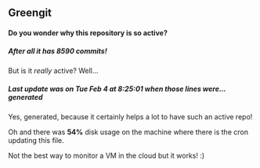## Greengit

#### Do you wonder why this repository is so active?

##### After all it has 8590 commits!

But is it *really* active? Well...

##### Last update was on Tue Feb 4 at 8:25:01 when those lines were... generated

Yes, generated, because it certainly helps a lot to have such an active repo!

Oh and there was **54%** disk usage on the machine
where there is the cron updating this file.

Not the best way to monitor a VM in the cloud but it works! :)
